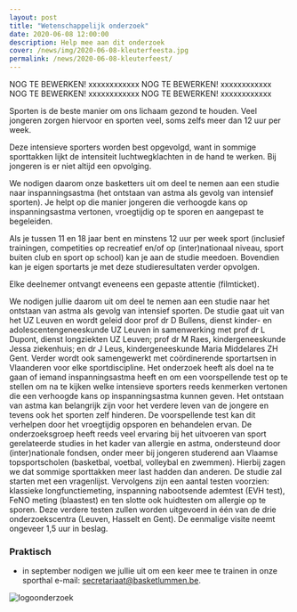 ```yaml
---
layout: post
title: "Wetenschappelijk onderzoek"
date: 2020-06-08 12:00:00
description: Help mee aan dit onderzoek
cover: /news/img/2020-06-08-kleuterfeesta.jpg
permalink: /news/2020-06-08-kleuterfeest/
---
```


NOG TE BEWERKEN!  xxxxxxxxxxxx NOG TE BEWERKEN!  xxxxxxxxxxxx NOG TE BEWERKEN!  xxxxxxxxxxxx NOG TE BEWERKEN!  xxxxxxxxxxxx

Sporten is de beste manier om ons lichaam gezond te houden. Veel jongeren zorgen hiervoor en sporten veel, soms zelfs meer dan 12 uur per week. 

Deze intensieve sporters worden best opgevolgd, want in sommige sporttakken lijkt de intensiteit luchtwegklachten in de hand te werken. Bij jongeren is er niet altijd een opvolging.

We nodigen daarom onze basketters uit om deel te nemen aan een studie naar inspanningsastma (het ontstaan van astma als gevolg van intensief sporten). Je helpt op die manier jongeren die verhoogde kans op inspanningsastma vertonen, vroegtijdig op te sporen en aangepast te begeleiden.

Als je tussen 11 en 18 jaar bent en minstens 12 uur per week sport (inclusief trainingen, competities op recreatief en/of op (inter)nationaal niveau, sport buiten club en sport op school) kan je aan de studie meedoen. Bovendien kan je eigen sportarts je met deze studieresultaten verder opvolgen.




Elke deelnemer ontvangt eveneens een gepaste attentie (filmticket). 



We nodigen jullie daarom uit om deel te nemen aan een studie naar het ontstaan van astma als gevolg van intensief sporten. De studie gaat uit van het UZ Leuven en wordt geleid door prof dr D Bullens, dienst kinder- en adolescentengeneeskunde UZ Leuven in samenwerking met prof dr L Dupont, dienst longziekten UZ Leuven; prof dr M Raes, kindergeneeskunde Jessa ziekenhuis; en dr J Leus, kindergeneeskunde Maria Middelares ZH Gent. Verder wordt ook samengewerkt met coördinerende sportartsen in Vlaanderen voor elke sportdiscipline. 
Het onderzoek heeft als doel na te gaan of iemand inspanningsastma heeft en om een voorspellende test op te stellen om na te kijken welke intensieve sporters reeds kenmerken vertonen die een verhoogde kans op inspanningsastma kunnen geven. Het ontstaan van astma kan belangrijk zijn voor het verdere leven van de jongere en tevens ook het sporten zelf hinderen. De voorspellende test kan dit verhelpen door het vroegtijdig opsporen en behandelen ervan. 
De onderzoeksgroep heeft reeds veel ervaring bij het uitvoeren van sport gerelateerde studies in het kader van allergie en astma, ondersteund door (inter)nationale fondsen, onder meer bij jongeren studerend aan Vlaamse topsportscholen (basketbal, voetbal, volleybal en zwemmen). Hierbij zagen we dat sommige sporttakken meer last hadden dan anderen.
 De studie zal starten met een vragenlijst. Vervolgens zijn een aantal testen voorzien: klassieke longfunctiemeting, inspanning nabootsende ademtest (EVH test), FeNO meting (blaastest) en ten slotte ook huidtesten om allergie op te sporen. Deze verdere testen zullen worden uitgevoerd in één van de drie onderzoekscentra (Leuven, Hasselt en Gent). De eenmalige visite neemt ongeveer 1,5 uur in beslag.




### Praktisch
- in september nodigen we jullie uit om een keer mee te trainen in onze sporthal
 e-mail: [secretariaat@basketlummen.be](mailto:secretariaat@basketlummen.be).
 
![logoonderzoek](/news/img/2020-06-17-onderzoekb.jpg)

